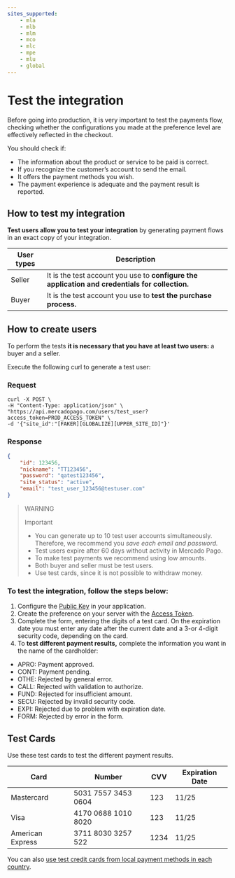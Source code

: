 ```yaml
---
sites_supported:
    - mla
    - mlb
    - mlm
    - mco
    - mlc
    - mpe
    - mlu
    - global
---
```

# Test the integration

Before going into production, it is very important to test the payments flow, checking whether the configurations you made at the preference level are effectively reflected in the checkout.

You should check if:

+ The information about the product or service to be paid is correct.
+ If you recognize the customer’s account to send the email.
+ It offers the payment methods you wish.
+ The payment experience is adequate and the payment result is reported.

## How to test my integration

**Test users allow you to test your integration** by generating payment flows in an exact copy of your integration.

User types | Description
------------ | -------------
Seller | It is the test account you use to **configure the application and credentials for collection.**
Buyer | It is the test account you use to **test the purchase process.**<br/>

## How to create users
To perform the tests **it is necessary that you have at least two users:** a buyer and a seller.

Execute the following curl to generate a test user:

### Request

```curl
curl -X POST \
-H "Content-Type: application/json" \
"https://api.mercadopago.com/users/test_user?access_token=PROD_ACCESS_TOKEN" \
-d '{"site_id":"[FAKER][GLOBALIZE][UPPER_SITE_ID]"}'
```

### Response

```json
{
    "id": 123456,
    "nickname": "TT123456",
    "password": "qatest123456",
    "site_status": "active",
    "email": "test_user_123456@testuser.com"
}
```

>WARNING
>
>Important
>
> * You can generate up to 10 test user accounts simultaneously. Therefore, we recommend you _save each email and password._
> * Test users expire after 60 days without activity in Mercado Pago.
> * To make test payments we recommend using low amounts.
> * Both buyer and seller must be test users.
> * Use test cards, since it is not possible to withdraw money.


### To test the integration, follow the steps below:

1. Configure the [Public Key]([FAKER][CREDENTIALS][URL]) in your application.
2. Create the preference on your server with the [Access Token]([FAKER][CREDENTIALS][URL]).
3. Complete the form, entering the digits of a test card. On the expiration date you must enter any date after the current date and a 3-or 4-digit security code, depending on the card.
4. To **test different payment results,** complete the information you want in the name of the cardholder:

- APRO: Payment approved.
- CONT: Payment pending.
- OTHE: Rejected by general error.
- CALL: Rejected with validation to authorize.
- FUND: Rejected for insufficient amount.
- SECU: Rejected by invalid security code.
- EXPI: Rejected due to problem with expiration date.
- FORM: Rejected by error in the form.

## Test Cards

Use these test cards to test the different payment results.

Card | Number | CVV | Expiration Date
------------ | ------------- | ------------- | -------------
Mastercard | 5031 7557 3453 0604 | 123 | 11/25
Visa | 4170 0688 1010 8020 | 123 | 11/25
American Express | 3711 8030 3257 522 | 1234 | 11/25

You can also [use test credit cards from local payment methods in each country](https://www.mercadopago.com.ar/developers/en/guides/resources/localization/local-cards).